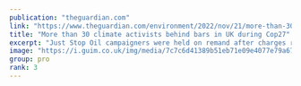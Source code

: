 ```yaml
---
publication: "theguardian.com"
link: "https://www.theguardian.com/environment/2022/nov/21/more-than-30-climate-activists-just-stop-oil-were-behind-bars-in-uk-during-cop27"
title: "More than 30 climate activists behind bars in UK during Cop27"
excerpt: "Just Stop Oil campaigners were held on remand after charges relating to M25 protests"
image: "https://i.guim.co.uk/img/media/7c7c6d41389b51eb71e09e4077e79a67ef983ac4/0_171_3500_2100/master/3500.jpg?width=1200&height=630&quality=85&auto=format&fit=crop&overlay-align=bottom%2Cleft&overlay-width=100p&overlay-base64=L2ltZy9zdGF0aWMvb3ZlcmxheXMvdGctZGVmYXVsdC5wbmc&enable=upscale&s=b81a54abcc736feeb86b69fbd8445fe0"
group: pro
rank: 3
---
```

